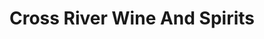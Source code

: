 ---
title: "Cross River Wine And Spirits"
url: /cross-river/cross-river-wine-and-spirits/
shop: Spirituosen
---